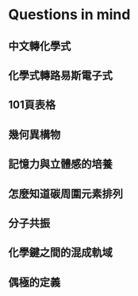 # Questions in mind
## 中文轉化學式

## 化學式轉路易斯電子式

## 101頁表格

## 幾何異構物
## 記憶力與立體感的培養
## 怎麼知道碳周圍元素排列
## 分子共振
## 化學鍵之間的混成軌域
## 偶極的定義
